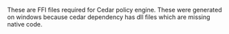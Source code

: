 These are FFI files required for Cedar policy engine. 
These were generated on windows because cedar dependency has dll files which are missing native code.

